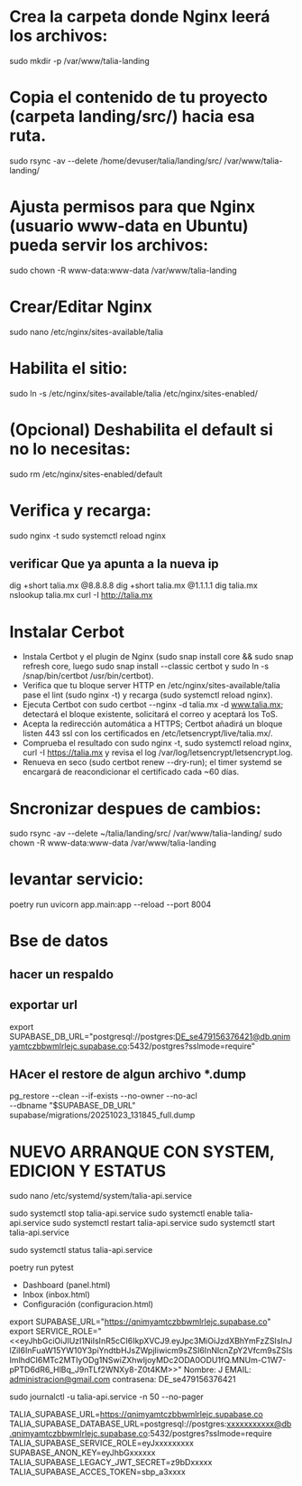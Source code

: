# Crea la carpeta donde Nginx leerá los archivos:
sudo mkdir -p /var/www/talia-landing

# Copia el contenido de tu proyecto (carpeta landing/src/) hacia esa ruta.
sudo rsync -av --delete /home/devuser/talia/landing/src/ /var/www/talia-landing/

# Ajusta permisos para que Nginx (usuario www-data en Ubuntu) pueda servir los archivos:
sudo chown -R www-data:www-data /var/www/talia-landing

# Crear/Editar Nginx
sudo nano /etc/nginx/sites-available/talia

# Habilita el sitio:
sudo ln -s /etc/nginx/sites-available/talia /etc/nginx/sites-enabled/

# (Opcional) Deshabilita el default si no lo necesitas:
sudo rm /etc/nginx/sites-enabled/default

# Verifica y recarga:
sudo nginx -t
sudo systemctl reload nginx

## verificar Que ya apunta a la nueva ip
dig +short talia.mx @8.8.8.8
dig +short talia.mx @1.1.1.1
dig talia.mx
nslookup talia.mx
curl -I http://talia.mx

# Instalar Cerbot
  - Instala Certbot y el plugin de Nginx (sudo snap install core && sudo snap refresh core, luego sudo snap install --classic certbot y sudo ln -s /snap/bin/certbot /usr/bin/certbot).
  - Verifica que tu bloque server HTTP en /etc/nginx/sites-available/talia pase el lint (sudo nginx -t) y recarga (sudo systemctl reload nginx).
  - Ejecuta Certbot con sudo certbot --nginx -d talia.mx -d www.talia.mx; detectará el bloque existente, solicitará el correo y aceptará los ToS.
  - Acepta la redirección automática a HTTPS; Certbot añadirá un bloque listen 443 ssl con los certificados en /etc/letsencrypt/live/talia.mx/.
  - Comprueba el resultado con sudo nginx -t, sudo systemctl reload nginx, curl -I https://talia.mx y revisa el log /var/log/letsencrypt/letsencrypt.log.
  - Renueva en seco (sudo certbot renew --dry-run); el timer systemd se encargará de reacondicionar el certificado cada ~60 días.


# Sncronizar despues de cambios:
sudo rsync -av --delete ~/talia/landing/src/ /var/www/talia-landing/
sudo chown -R www-data:www-data /var/www/talia-landing

# levantar servicio:
poetry run uvicorn app.main:app --reload --port 8004

# Bse de datos

## hacer un respaldo

## exportar url
export SUPABASE_DB_URL="postgresql://postgres:DE_se479156376421@db.qnimyamtczbbwmlrlejc.supabase.co:5432/postgres?sslmode=require"

## HAcer el restore de algun archivo *.dump
pg_restore --clean --if-exists --no-owner --no-acl \
  --dbname "$SUPABASE_DB_URL" \
  supabase/migrations/20251023_131845_full.dump





# NUEVO ARRANQUE CON SYSTEM, EDICION Y ESTATUS

sudo nano /etc/systemd/system/talia-api.service

sudo systemctl stop talia-api.service
sudo systemctl enable talia-api.service
sudo systemctl restart talia-api.service
sudo systemctl start talia-api.service

sudo systemctl status talia-api.service

poetry run pytest



- Dashboard (panel.html)
- Inbox (inbox.html)
- Configuración (configuracion.html)


export SUPABASE_URL="https://qnimyamtczbbwmlrlejc.supabase.co"
export SERVICE_ROLE="<<eyJhbGciOiJIUzI1NiIsInR5cCI6IkpXVCJ9.eyJpc3MiOiJzdXBhYmFzZSIsInJlZiI6InFuaW15YW10Y3piYndtbHJsZWpjIiwicm9sZSI6InNlcnZpY2Vfcm9sZSIsImlhdCI6MTc2MTIyODg1NSwiZXhwIjoyMDc2ODA0ODU1fQ.MNUm-C1W7-pPTD6dR6_HlBq_J9nTLf2WNXy8-Z0t4KM>>"
Nombre: J
EMAIL: administracion@gmail.com
contrasena: DE_se479156376421


sudo journalctl -u talia-api.service -n 50 --no-pager




TALIA_SUPABASE_URL=https://qnimyamtczbbwmlrlejc.supabase.co
TALIA_SUPABASE_DATABASE_URL=postgresql://postgres:xxxxxxxxxxx@db.qnimyamtczbbwmlrlejc.supabase.co:5432/postgres?sslmode=require
TALIA_SUPABASE_SERVICE_ROLE=eyJxxxxxxxxx
SUPABASE_ANON_KEY=eyJhbGxxxxxx
TALIA_SUPABASE_LEGACY_JWT_SECRET=z9bDxxxxx
TALIA_SUPABASE_ACCES_TOKEN=sbp_a3xxxx
